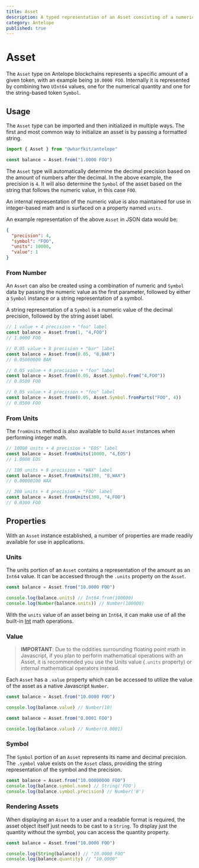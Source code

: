```yaml
---
title: Asset
description: A typed representation of an Asset consisting of a numerical amount and descriptive symbol (e.g. "1.0000 TOKEN").
category: Antelope
published: true
---
```


# Asset

The `Asset` type on Antelope blockchains represents a specific amount of a given token, with an example being `10.0000 FOO`. Internally it is represented by combining two `UInt64` values, one for the numerical quantity and one for the string-based token `Symbol`.

## Usage

The `Asset` type can be imported and then initialized in multiple ways. The first and most common way to initialize an asset is by passing a formatted string.

```ts
import { Asset } from "@wharfkit/antelope"

const balance = Asset.from("1.0000 FOO")
```

The `Asset` type will automatically determine the decimal precision based on the amount of numbers after the decimal. In the above example, the precision is `4`. It will also determine the `Symbol` of the asset based on the string that follows the numeric value, in this case `FOO`.

An internal representation of the numeric value is also maintained for use in integer-based math and is surfaced on a property named `units`.

An example representation of the above `Asset` in JSON data would be:

```json
{
  "precision": 4,
  "symbol": "FOO",
  "units": 10000,
  "value": 1
}
```

### From Number

An `Asset` can also be created using a combination of numeric and `Symbol` data by passing the numeric value as the first parameter, followed by either a `Symbol` instance or a string representation of a symbol.

A string representation of a `Symbol` is a numeric value of the decimal precision, followed by the string asset label.

```ts
// 1 value + 4 precision + "foo" label
const balance = Asset.from(1, "4,FOO")
// 1.0000 FOO

// 0.05 value + 8 precision + "bar" label
const balance = Asset.from(0.05, "8,BAR")
// 0.05000000 BAR

// 0.05 value + 4 precision + "foo" label
const balance = Asset.from(0.05, Asset.Symbol.from("4,FOO"))
// 0.0500 FOO

// 0.05 value + 4 precision + "foo" label
const balance = Asset.from(0.05, Asset.Symbol.fromParts("FOO", 4))
// 0.0500 FOO
```

### From Units

The `fromUnits` method is also available to build `Asset` instances when performing integer math.

```ts
// 10000 units + 4 precision + "EOS" label
const balance = Asset.fromUnits(10000, "4,EOS")
// 1.0000 EOS

// 100 units + 8 precision + "WAX" label
const balance = Asset.fromUnits(100, "8,WAX")
// 0.00000100 WAX

// 300 units + 4 precision + "FOO" label
const balance = Asset.fromUnits(300, "4,FOO")
// 0.0300 FOO
```

## Properties

With an `Asset` instance established, a number of properties are made readily available for use in applications.

### Units

The units portion of an `Asset` contains a representation of the amount as an `Int64` value. It can be accessed through the `.units` property on the `Asset`.

```ts
const balance = Asset.from("10.0000 FOO")

console.log(balance.units) // Int64.from(100000)
console.log(Number(balance.units)) // Number(100000)
```

With the `units` value of an asset being an `Int64`, it can make use of all the built-in [Int](/docs/antelope/int) math operations.

### Value

> **IMPORTANT**: Due to the oddities surrounding floating point math in Javascript, if you plan to perform mathematical operations with an Asset, it is recommended you use the Units value (`.units` property) or internal mathematical operators instead.

Each `Asset` has a `.value` property which can be accessed to utilize the value of the asset as a native Javascript `Number`.

```ts
const balance = Asset.from("10.0000 FOO")

console.log(balance.value) // Number(10)

const balance = Asset.from("0.0001 FOO")

console.log(balance.value) // Number(0.0001)
```

### Symbol

The `Symbol` portion of an `Asset` represents its name and decimal precision. The `.symbol` value exists on the `Asset` class, providing the string representation of the symbol and the precision.

```ts
const balance = Asset.from("10.00000000 FOO")
console.log(balance.symbol.name) // String('FOO')
console.log(balance.symbol.precision) // Number('8')
```

### Rendering Assets

When displaying an `Asset` to a user and a readable format is required, the asset object itself just needs to be cast to a `String`.
To display just the quantity without the symbol, you can access the quantity property.

```ts
const balance = Asset.from("10.0000 FOO")

console.log(String(balance)) // "10.0000 FOO"
console.log(balance.quantity) // "10.0000"
```
